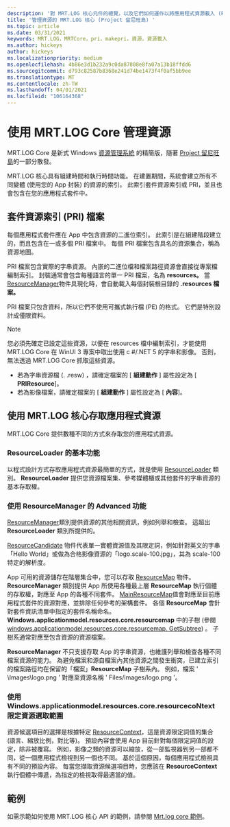 ```yaml
---
description: '對 MRT.LOG 核心元件的總覽，以及它們如何運作以將應用程式資源載入 (Project 留尼旺島) '
title: '管理資源的 MRT.LOG 核心 (Project 留尼旺島) '
ms.topic: article
ms.date: 03/31/2021
keywords: MRT.LOG，MRTCore，pri，makepri，資源，資源載入
ms.author: hickeys
author: hickeys
ms.localizationpriority: medium
ms.openlocfilehash: 4b86e3d1b232a9c0da87808e8fa07a13b18ffdd6
ms.sourcegitcommit: d793c82587b8368e241d74be1473f4f0af5bb9ee
ms.translationtype: MT
ms.contentlocale: zh-TW
ms.lasthandoff: 04/01/2021
ms.locfileid: "106164368"
---
```

# <a name="manage-resources-with-mrt-core"></a>使用 MRT.LOG Core 管理資源 

MRT.LOG Core 是新式 Windows [資源管理系統](/windows/uwp/app-resources/resource-management-system) 的精簡版，隨著 [Project 留尼旺島](../index.md)的一部分散發。

MRT.LOG 核心具有組建時間和執行時間功能。 在建置期間，系統會建立所有不同變體 (使用您的 App 封裝) 的資源的索引。 此索引套件資源索引或 PRI，並且也會包含在您的應用程式套件中。

## <a name="package-resource-index-pri-file"></a>套件資源索引 (PRI) 檔案

每個應用程式套件應在 App 中包含資源的二進位索引。 此索引是在組建階段建立的，而且包含在一或多個 PRI 檔案中。 每個 PRI 檔案包含具名的資源集合，稱為資源地圖。

PRI 檔案包含實際的字串資源。 內嵌的二進位檔和檔案路徑資源會直接從專案檔編制索引。 封裝通常會包含每種語言的單一 PRI 檔案，名為 **resources。** 當 [ResourceManager](/windows/winui/api/microsoft.applicationmodel.resources.resourcemanager)物件具現化時，會自動載入每個封裝根目錄的 **.resources 檔案。**

PRI 檔案只包含資料，所以它們不使用可攜式執行檔 (PE) 的格式。 它們是特別設計成僅限資料。

> [!NOTE]
> 您必須先確定已設定這些資源，以便在 resources 檔中編制索引，才能使用 MRT.LOG Core 在 WinUI 3 專案中取出使用 c #/.NET 5 的字串和影像。 否則，無法透過 MRT.LOG Core 抓取這些資源。
>
> * 若為字串資源檔 (. .resw) ，請確定檔案的 [ **組建動作** ] 屬性設定為 [ **PRIResource**]。
> * 若為影像檔案，請確定檔案的 [ **組建動作** ] 屬性設定為 [ **內容**]。

## <a name="access-app-resources-with-mrt-core"></a>使用 MRT.LOG 核心存取應用程式資源

MRT.LOG Core 提供數種不同的方式來存取您的應用程式資源。

### <a name="basic-functionality-with-resourceloader"></a>ResourceLoader 的基本功能

以程式設計方式存取應用程式資源最簡單的方式，就是使用 [ResourceLoader](/windows/winui/api/microsoft.applicationmodel.resources.resourceloader) 類別。 **ResourceLoader** 提供您資源檔案集、參考媒體櫃或其他套件的字串資源的基本存取權。

### <a name="advanced-functionality-with-resourcemanager"></a>使用 ResourceManager 的 Advanced 功能

[ResourceManager](/windows/winui/api/microsoft.applicationmodel.resources.resourcemanager)類別提供資源的其他相關資訊，例如列舉和檢查。 這超出 **ResourceLoader** 類別所提供的。

[ResourceCandidate](/windows/winui/api/microsoft.applicationmodel.resources.resourcecandidate) 物件代表單一實體資源值及其限定詞，例如針對英文的字串「Hello World」或做為合格影像資源的「logo.scale-100.jpg」，其為 scale-100 特定的解析度。

App 可用的資源儲存在階層集合中，您可以存取 [ResourceMap](/windows/winui/api/microsoft.applicationmodel.resources.resourcemap) 物件。 **ResourceManager** 類別提供 App 所使用各種最上層 **ResourceMap** 執行個體的存取權，對應至 App 的各種不同套件。 [MainResourceMap](/windows/winui/api/microsoft.applicationmodel.resources.resourcemanager.mainresourcemap)值會對應至目前應用程式套件的資源對應，並排除任何參考的架構套件。 各個 **ResourceMap** 會針對套件資訊清單中指定的套件名稱命名。 **Windows.applicationmodel.resources.core.resourcemap** 中的子樹 (參閱 [windows.applicationmodel.resources.core.resourcemap. GetSubtree](/windows/winui/api/microsoft.applicationmodel.resources.resourcemap.getsubtree)) 。 子樹系通常對應至包含資源的資源檔案。

**ResourceManager** 不只支援存取 App 的字串資源，也維護列舉和檢查各種不同檔案資源的能力。 為避免檔案和源自檔案內其他資源之間發生衝突，已建立索引的檔案路徑均在保留的「檔案」**ResourceMap** 子樹系內。 例如，檔案 ' \Images\logo.png ' 對應至資源名稱 ' Files/images/logo.png '。

### <a name="qualify-resource-selection-with-resourcecontext"></a>使用 Windows.applicationmodel.resources.core.resourcecoNtext 限定資源選取範圍

資源候選項目的選擇是根據特定 [ResourceContext](/windows/winui/api/microsoft.applicationmodel.resources.resourcecontext)，這是資源限定詞值的集合 (語言、縮放比例，對比等)。 預設內容會使用 App 目前針對每個限定詞值的設定，除非被覆寫。 例如，影像之類的資源可以縮放，從一部監視器到另一部都不同，從一個應用程式檢視到另一個也不同。 基於這個原因，每個應用程式檢視具有不同的預設內容。 每當您擷取資源候選項目時，您應該在 **ResourceContext** 執行個體中傳遞，為指定的檢視取得最適當的值。

## <a name="sample"></a>範例

如需示範如何使用 MRT.LOG 核心 API 的範例，請參閱 [Mrt.log core 範例](https://github.com/microsoft/Project-Reunion-Samples/tree/main/MrtCore)。
